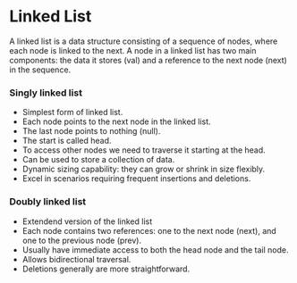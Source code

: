 # Linked List

A linked list is a data structure consisting of a sequence of nodes, where each node is linked to the next. A node in a linked list has two main components: the data it stores (val) and a reference to the next node (next) in the sequence.

### Singly linked list

- Simplest form of linked list.
- Each node points to the next node in the linked list.
- The last node points to nothing (null).
- The start is called head.
- To access other nodes we need to traverse it starting at the head.
- Can be used to store a collection of data.
- Dynamic sizing capability: they can grow or shrink in size flexibly.
- Excel in scenarios requiring frequent insertions and deletions.

### Doubly linked list

- Extendend version of the linked list
- Each node contains two references: one to the next node (next), and one to the previous node (prev).
- Usually have immediate access to both the head node and the tail node.
- Allows bidirectional traversal.
- Deletions generally are more straightforward.
